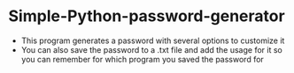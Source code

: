 # Simple-Python-password-generator
* This program generates a password with several options to customize it
* You can also save the password to a .txt file and add the usage for it so you can remember for which program you saved the password for
